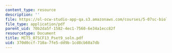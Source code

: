```yaml
---
content_type: resource
description: ''
file: https://ol-ocw-studio-app-qa.s3.amazonaws.com/courses/5-07sc-biological-chemistry-i-fall-2013/370d0ccf710a7fe5dd9b1cd8cb60a7db_MIT5_07SCF13_Pset9_soln.pdf
file_type: application/pdf
parent_uid: 70b2da5f-1582-4ec1-7560-6e34a1ecc82f
resourcetype: Document
title: MIT5_07SCF13_Pset9_soln.pdf
uid: 370d0ccf-710a-7fe5-dd9b-1cd8cb60a7db
---
```

